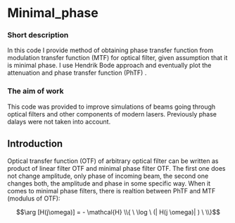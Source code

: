 # Minimal_phase

### Short description

In this code I provide method of obtaining phase transfer function from modulation transfer function (MTF) for optical filter, given assumption that it is minimal phase.  I use Hendrik Bode approach and eventually plot the attenuation and phase transfer function (PhTF) .

### The aim of work

This code was provided to improve simulations of beams going through optical filters and other components of modern lasers. Previously phase dalays were not taken into account.

## Introduction

Optical transfer function (OTF) of arbitrary optical filter can be written as product of linear filter OTF and minimal phase filter OTF. The first one does not change amplitude, only phase of incoming beam, the second one changes both, the amplitude and phase in some specific way. When it comes to minimal phase filters, there is realtion between PhTF and MTF (modulus of OTF): 

$$\arg [H(j\omega)] = - \mathcal{H} \\{ \ \log \ (| H(j \omega)| ) \ \\}$$


